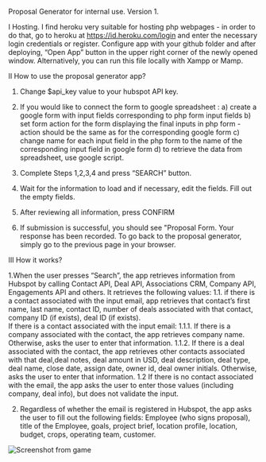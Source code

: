 Proposal Generator for internal use. Version 1.


I Hosting. I find heroku very suitable for hosting php webpages - in order to do that, go to heroku at 
https://id.heroku.com/login and enter the necessary login credentials or register. 
Configure app with your github folder and after deploying, “Open App” button in the upper right corner of the newly opened window.
Alternatively, you can run this file locally with Xampp or Mamp.

II How to use the proposal generator app?
1. Change $api_key value to your hubspot API key.
2. If you would like to connect the form to google spreadsheet : 
a) create a google form with input fields corresponding to php form input fields 
b) set form action for the form displaying the final inputs in php form - action should be the same as for the corresponding google form
c) change name for each input field in the php form to the name of the corresponding input field in google form
d) to retrieve the data from spreadsheet, use google script.

3. Complete Steps 1,2,3,4 and press “SEARCH” button.     
4. Wait for the information to load and if necessary, edit the fields. Fill out the empty fields.
5. After reviewing all information, press CONFIRM
6. If submission is successful, you should see "Proposal Form. Your response has been recorded. To go back to the proposal generator, simply go to the previous page in your browser.

III How it works?

1.When the user presses “Search”, the app retrieves information from Hubspot by calling Contact API, Deal API, Associations CRM, Company API, Engagements API and others.
 It retrieves the following values:
1.1. if there is a contact associated with the input email, app retrieves that contact’s first     name, last name, contact ID, number of deals associated with that contact, company ID (if exists), deal ID (if exists).  
If there is a contact associated with the input email:
1.1.1. If there is a company associated with the contact, the app retrieves company name. Otherwise, asks the user to enter that information.
1.1.2. If there is a deal associated with the contact, the app retrieves other contacts associated with that deal,deal notes, deal amount in USD, deal description, deal type, deal name, close date, assign date, owner id, deal owner initials.
Otherwise, asks the user to enter that information.
1.2 If there is no contact associated with the email, the app asks the user to enter those values (including company, deal info), but does not validate the input.

2. Regardless of whether the email is registered in Hubspot, the app asks the user to fill out the following fields: Employee (who signs proposal), title of the Employee, goals, project brief, location profile, location, budget, crops, operating team, customer.



![Screenshot from game](https://github.com/almazhanabdukhat/proposal-generator-AGR/blob/master/version1/collage.jpg)







